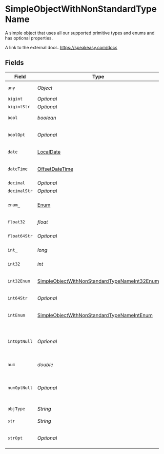 # SimpleObjectWithNonStandardTypeName

A simple object that uses all our supported primitive types and enums and has optional properties.

A link to the external docs.
<https://speakeasy.com/docs>


## Fields

| Field                                                                                                               | Type                                                                                                                | Required                                                                                                            | Description                                                                                                         | Example                                                                                                             |
| ------------------------------------------------------------------------------------------------------------------- | ------------------------------------------------------------------------------------------------------------------- | ------------------------------------------------------------------------------------------------------------------- | ------------------------------------------------------------------------------------------------------------------- | ------------------------------------------------------------------------------------------------------------------- |
| `any`                                                                                                               | *Object*                                                                                                            | :heavy_check_mark:                                                                                                  | An any property.                                                                                                    | any                                                                                                                 |
| `bigint`                                                                                                            | *Optional<BigInteger>*                                                                                              | :heavy_minus_sign:                                                                                                  | N/A                                                                                                                 | 8821239038968084                                                                                                    |
| `bigintStr`                                                                                                         | *Optional<BigInteger>*                                                                                              | :heavy_minus_sign:                                                                                                  | N/A                                                                                                                 | 9223372036854775808                                                                                                 |
| `bool`                                                                                                              | *boolean*                                                                                                           | :heavy_check_mark:                                                                                                  | A boolean property.                                                                                                 | true                                                                                                                |
| `boolOpt`                                                                                                           | *Optional<Boolean>*                                                                                                 | :heavy_minus_sign:                                                                                                  | An optional boolean property.                                                                                       | true                                                                                                                |
| `date`                                                                                                              | [LocalDate](https://docs.oracle.com/javase/8/docs/api/java/time/LocalDate.html)                                     | :heavy_check_mark:                                                                                                  | A date property.                                                                                                    | 2020-01-01                                                                                                          |
| `dateTime`                                                                                                          | [OffsetDateTime](https://docs.oracle.com/javase/8/docs/api/java/time/OffsetDateTime.html)                           | :heavy_check_mark:                                                                                                  | A date-time property.                                                                                               | 2020-01-01T00:00:00.001Z                                                                                            |
| `decimal`                                                                                                           | *Optional<BigDecimal>*                                                                                              | :heavy_minus_sign:                                                                                                  | N/A                                                                                                                 | 3.141592653589793                                                                                                   |
| `decimalStr`                                                                                                        | *Optional<BigDecimal>*                                                                                              | :heavy_minus_sign:                                                                                                  | N/A                                                                                                                 | 3.14159265358979344719667586                                                                                        |
| `enum_`                                                                                                             | [Enum](../../models/shared/Enum.md)                                                                                 | :heavy_check_mark:                                                                                                  | A string based enum                                                                                                 | one                                                                                                                 |
| `float32`                                                                                                           | *float*                                                                                                             | :heavy_check_mark:                                                                                                  | A float32 property.                                                                                                 | 1.1                                                                                                                 |
| `float64Str`                                                                                                        | *Optional<String>*                                                                                                  | :heavy_minus_sign:                                                                                                  | A float64 string                                                                                                    | 1.1                                                                                                                 |
| `int_`                                                                                                              | *long*                                                                                                              | :heavy_check_mark:                                                                                                  | An integer property.                                                                                                | 1                                                                                                                   |
| `int32`                                                                                                             | *int*                                                                                                               | :heavy_check_mark:                                                                                                  | An int32 property.                                                                                                  | 1                                                                                                                   |
| `int32Enum`                                                                                                         | [SimpleObjectWithNonStandardTypeNameInt32Enum](../../models/shared/SimpleObjectWithNonStandardTypeNameInt32Enum.md) | :heavy_check_mark:                                                                                                  | An int32 enum property.                                                                                             | 55                                                                                                                  |
| `int64Str`                                                                                                          | *Optional<String>*                                                                                                  | :heavy_minus_sign:                                                                                                  | An int64 string                                                                                                     | 100                                                                                                                 |
| `intEnum`                                                                                                           | [SimpleObjectWithNonStandardTypeNameIntEnum](../../models/shared/SimpleObjectWithNonStandardTypeNameIntEnum.md)     | :heavy_check_mark:                                                                                                  | An integer enum property.                                                                                           | 2                                                                                                                   |
| `intOptNull`                                                                                                        | *Optional<Long>*                                                                                                    | :heavy_minus_sign:                                                                                                  | An optional integer property will be null for tests.                                                                |                                                                                                                     |
| `num`                                                                                                               | *double*                                                                                                            | :heavy_check_mark:                                                                                                  | A number property.                                                                                                  | 1.1                                                                                                                 |
| `numOptNull`                                                                                                        | *Optional<Double>*                                                                                                  | :heavy_minus_sign:                                                                                                  | An optional number property will be null for tests.                                                                 |                                                                                                                     |
| `objType`                                                                                                           | *String*                                                                                                            | :heavy_check_mark:                                                                                                  | N/A                                                                                                                 |                                                                                                                     |
| `str`                                                                                                               | *String*                                                                                                            | :heavy_check_mark:                                                                                                  | A string property.                                                                                                  | test                                                                                                                |
| `strOpt`                                                                                                            | *Optional<String>*                                                                                                  | :heavy_minus_sign:                                                                                                  | An optional string property.                                                                                        | testOptional                                                                                                        |